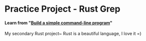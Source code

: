 # Practice Project - Rust Grep

#### Learn from "[Build a simple command-line program](https://course.rs/basic-practice/intro.html)"

My secondary Rust project~ 
Rust is a beautiful language, I love it =)